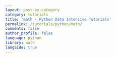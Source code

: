 ```yaml
---
layout: post-by-category
category: tutorials
title: 'math - Python Data Intensive Tutorials'
permalink: /tutorials/python/math/
comments: false
author_profile: false
language: python
library: math
langSide: true
---
```

